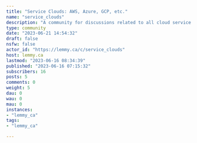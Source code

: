 ```yaml
---
title: "Service Clouds: AWS, Azure, GCP, etc." 
name: "service_clouds"
description: "A community for discussions related to all cloud service providers and the tools of the trade.**Related Communities:**Platforms- [Kubernetes](https://lemmy.ca/c/kubernetes@lemmy.ml)Infrastructure Orchestration- [Terraform](https://lemmy.ml/c/terraform)Programming- [Powershell](https://programming.dev/c/powershell)- [Python](https://lemmy.ca/c/python@programming.dev)- [Go](https://lemmy.ca/c/golang@lemmy.ml)"
type: community
date: "2023-06-21 14:54:32"
draft: false
nsfw: false
actor_id: "https://lemmy.ca/c/service_clouds"
host: lemmy.ca
lastmod: "2023-06-16 08:34:39"
published: "2023-06-16 07:15:32"
subscribers: 16
posts: 5
comments: 0
weight: 5
dau: 0
wau: 0
mau: 0
instances:
- "lemmy_ca"
tags: 
- "lemmy_ca"

---
```

